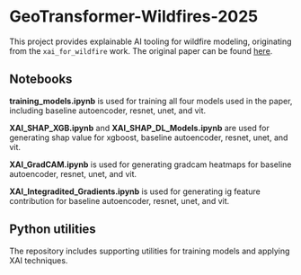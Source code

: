 # GeoTransformer-Wildfires-2025

This project provides explainable AI tooling for wildfire modeling, originating from the `xai_for_wildfire` work. The original paper can be found [here](https://arxiv.org/abs/2506.03495).

## Notebooks

**training_models.ipynb** is used for training all four models used in the paper, including baseline autoencoder, resnet, unet, and vit.

**XAI_SHAP_XGB.ipynb** and **XAI_SHAP_DL_Models.ipynb** are used for generating shap value for xgboost, baseline autoencoder, resnet, unet, and vit.

**XAI_GradCAM.ipynb** is used for generating gradcam heatmaps for baseline autoencoder, resnet, unet, and vit.

**XAI_Integradited_Gradients.ipynb** is used for generating ig feature contribution for baseline autoencoder, resnet, unet, and vit.

## Python utilities

The repository includes supporting utilities for training models and applying XAI techniques.
